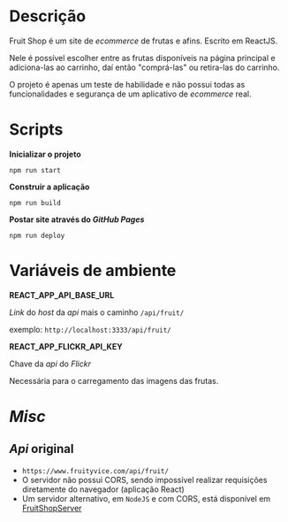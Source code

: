 # Descrição
Fruit Shop é um site de *ecommerce* de frutas e afins. Escrito em ReactJS.

Nele é possível escolher entre as frutas disponíveis na página principal e adiciona-las ao carrinho, daí então "comprá-las" ou retira-las do carrinho.

O projeto é apenas um teste de habilidade e não possui todas as funcionalidades e segurança de um aplicativo de *ecommerce* real.

# Scripts

**Inicializar o projeto**

`npm run start`

**Construir a aplicação**

`npm run build`

**Postar site através do *GitHub Pages***

`npm run deploy`

# Variáveis de ambiente

**REACT_APP_API_BASE_URL**

*Link* do *host* da *api* mais o caminho `/api/fruit/`

exemplo: `http://localhost:3333/api/fruit/`

**REACT_APP_FLICKR_API_KEY**

Chave da *api* do *Flickr*

Necessária para o carregamento das imagens das frutas.

# *Misc*

## *Api* original

- `https://www.fruityvice.com/api/fruit/`
- O servidor não possui CORS, sendo impossível realizar requisições diretamente do navegador (aplicação React)
- Um servidor alternativo, em `NodeJS` e com CORS, está disponível em [FruitShopServer](https://github.com/daviprios/FruitShopServer)